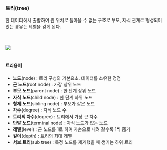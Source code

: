 ### 트리(tree)
한 데이터에서 출발하여 원 위치로 돌아올 수 없는 구조로 부모, 자식 관계로 형성되어 있는 경우는 레벨을 갖게 된다.

<br>
<br>
<a href='https://ifh.cc/v-LhLpsT' target='_blank'><img src='https://ifh.cc/g/LhLpsT.png' border='0'></a>
<br>
<br>

#### 트리용어
- <b>노드</b>(node) : 트리 구성의 기본요소. 데이터를 소유한 정점
- <b>근 노드</b>(root node) : 가장 상위 노드
- <b>부모 노드</b>(parent node) : 한 단계 상위 노드
- <b>자식 노드</b>(child node) : 한 단계 하위 노드
- <b>형제 노드</b>(sibling node) : 부모가 같은 노드
- <b>차수</b>(degree) : 자식 노드 수
- <b>트리의 차수</b>(degree) : 트리에서 가장 큰 차수
- <b>단말 노드</b>(terminal node) : 자식 노드가 없는 노드
- <b>레벨</b>(level) : 근 노드를 1로 하여 자손으로 내려 갈수록 1씩 증가
- <b>깊이</b>(depth) : 트리의 최대 레벨
- <b>서브 트리</b>(sub tree) : 특정 노드를 제거했을 때 생기는 하위 트리